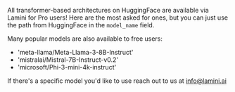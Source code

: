 All transformer-based architectures on HuggingFace are available via Lamini for Pro users! Here are the most asked for ones, but you can just use the path from HuggingFace in the `model_name` field.

Many popular models are also available to free users:

- 'meta-llama/Meta-Llama-3-8B-Instruct'
- 'mistralai/Mistral-7B-Instruct-v0.2'
- 'microsoft/Phi-3-mini-4k-instruct'

If there's a specific model you'd like to use reach out to us at info@lamini.ai

